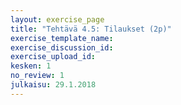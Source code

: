 ```yaml
---
layout: exercise_page
title: "Tehtävä 4.5: Tilaukset (2p)"
exercise_template_name:
exercise_discussion_id:
exercise_upload_id:
kesken: 1
no_review: 1
julkaisu: 29.1.2018
---
```

